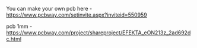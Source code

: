 You can make your own pcb here - https://www.pcbway.com/setinvite.aspx?inviteid=550959

pcb 1mm - https://www.pcbway.com/project/shareproject/EFEKTA_eON213z_2ad692dc.html


